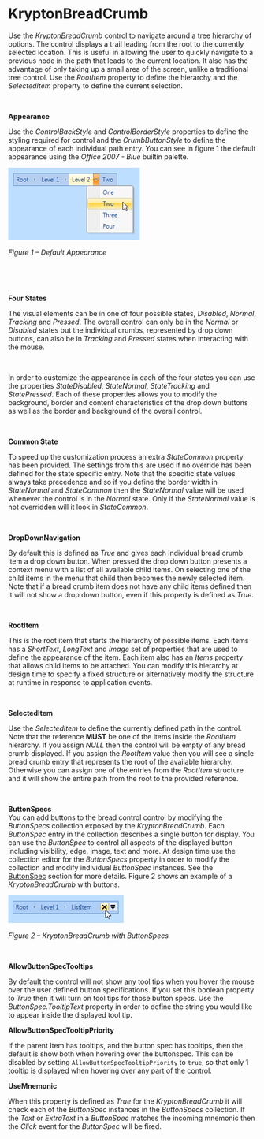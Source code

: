 # KryptonBreadCrumb

Use the *KryptonBreadCrumb* control to navigate around a tree hierarchy of
options. The control displays a trail leading from the root to the currently
selected location. This is useful in allowing the user to quickly navigate to a
previous node in the path that leads to the current location. It also has the
advantage of only taking up a small area of the screen, unlike a traditional
tree control. Use the *RootItem* property to define the hierarchy and the
*SelectedItem* property to define the current selection.

 

**Appearance** 

Use the *ControlBackStyle* and *ControlBorderStyle* properties to define the
styling required for control and the *CrumbButtonStyle* to define the appearance
of each individual path entry. You can see in figure 1 the default
appearance using the *Office 2007 - Blue* builtin palette.

![*Figure 1 – Default Appearance*](KryptonBreadCrumb1.png)

*Figure 1 – Default Appearance*

 

 

**Four States**

The visual elements can be in one of four possible states, *Disabled*, *Normal*,
*Tracking* and *Pressed*. The overall control can only be in the *Normal* or
*Disabled* states but the individual crumbs, represented by drop down buttons,
can also be in *Tracking* and *Pressed* states when interacting with the mouse.

 

In order to customize the appearance in each of the four states you can use the
properties *StateDisabled*, *StateNormal*, *StateTracking* and *StatePressed*.
Each of these properties allows you to modify the background, border and content
characteristics of the drop down buttons as well as the border and background of
the overall control.

 

**Common State** 

To speed up the customization process an extra *StateCommon* property has been
provided. The settings from this are used if no override has been defined for
the state specific entry. Note that the specific state values always take
precedence and so if you define the border width in *StateNormal* and
*StateCommon* then the *StateNormal* value will be used whenever the control is
in the *Normal* state. Only if the *StateNormal* value is not overridden will it
look in *StateCommon*.

 

**DropDownNavigation**

By default this is defined as *True* and gives each individual bread crumb item
a drop down button. When pressed the drop down button presents a context menu
with a list of all available child items. On selecting one of the child items in
the menu that child then becomes the newly selected item. Note that if a bread
crumb item does not have any child items defined then it will not show a drop
down button, even if this property is defined as *True*.

 

**RootItem**

This is the root item that starts the hierarchy of possible items. Each items
has a *ShortText*, *LongText* and *Image* set of properties that are used to
define the appearance of the item. Each item also has an *Items* property that
allows child items to be attached. You can modify this hierarchy at design time
to specify a fixed structure or alternatively modify the structure at runtime in
response to application events.

 

**SelectedItem**

Use the *SelectedItem* to define the currently defined path in the control. Note
that the reference **MUST** be one of the items inside the *RootItem* hierarchy.
If you assign *NULL* then the control will be empty of any bread
crumb displayed. If you assign the *RootItem* value then you will see a single
bread crumb entry that represents the root of the available hierarchy. Otherwise
you can assign one of the entries from the *RootItem* structure and it will show
the entire path from the root to the provided reference.

 

**ButtonSpecs**  
You can add buttons to the bread control control by modifying the *ButtonSpecs*
collection exposed by the *KryptonBreadCrumb*. Each *ButtonSpec* entry in the
collection describes a single button for display. You can use the *ButtonSpec*
to control all aspects of the displayed button including visibility, edge,
image, text and more. At design time use the collection editor for the
*ButtonSpecs* property in order to modify the collection and modify individual
*ButtonSpec* instances. See the [ButtonSpec](ButtonSpec.md) section for more
details. Figure 2 shows an example of a *KryptonBreadCrumb* with buttons.

![*Figure 2 – KryptonBreadCrumb with ButtonSpecs*](KryptonBreadCrumb2.png)

*Figure 2 – KryptonBreadCrumb with ButtonSpecs*

 

**AllowButtonSpecTooltips**  

By default the control will not show any tool tips when you hover the mouse over
the user defined button specifications. If you set this boolean property to
*True* then it will turn on tool tips for those button specs. Use the
*ButtonSpec.TooltipText* property in order to define the string you would like
to appear inside the displayed tool tip.  

**AllowButtonSpecTooltipPriority**

If the parent Item has tooltips, and the button spec has tooltips, then
the default is show both when hovering over the buttonspec. This can be disabled 
by setting `AllowButtonSpecTooltipPriority` to `true`, so that only 1 tooltip is
displayed when hovering over any part of the control.
  
**UseMnemonic**

When this property is defined as *True* for the *KryptonBreadCrumb* it will
check each of the *ButtonSpec* instances in the *ButtonSpecs* collection. If the
*Text* or *ExtraText* in a *ButtonSpec* matches the incoming mnemonic then the
*Click* event for the *ButtonSpec* will be fired.

 
